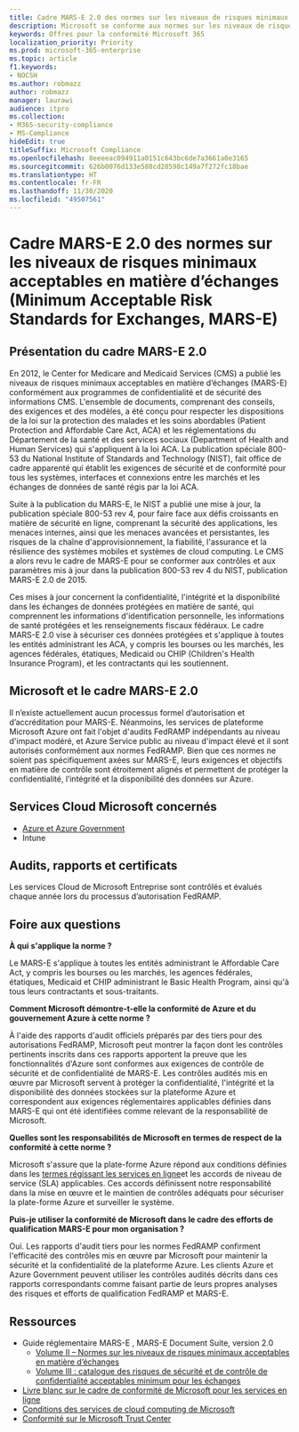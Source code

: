 ```yaml
---
title: Cadre MARS-E 2.0 des normes sur les niveaux de risques minimaux acceptables en matière d’échanges (Minimum Acceptable Risk Standards for Exchanges, MARS-E)
description: Microsoft se conforme aux normes sur les niveaux de risques minimaux acceptables en matière d’échanges (Minimum Acceptable Risk Standards for Exchanges, MARS-E) aux États-Unis.
keywords: Offres pour la conformité Microsoft 365
localization_priority: Priority
ms.prod: microsoft-365-enterprise
ms.topic: article
f1.keywords:
- NOCSH
ms.author: robmazz
author: robmazz
manager: laurawi
audience: itpro
ms.collection:
- M365-security-compliance
- MS-Compliance
hideEdit: true
titleSuffix: Microsoft Compliance
ms.openlocfilehash: 8eeeeac094911a0151c643bc6de7a3661a0e3165
ms.sourcegitcommit: 626b0076d133e588cd28598c149a7f272fc18bae
ms.translationtype: HT
ms.contentlocale: fr-FR
ms.lasthandoff: 11/30/2020
ms.locfileid: "49507561"
---
```

# <a name="minimum-acceptable-risk-standards-for-exchanges-mars-e-20-framework"></a>Cadre MARS-E 2.0 des normes sur les niveaux de risques minimaux acceptables en matière d’échanges (Minimum Acceptable Risk Standards for Exchanges, MARS-E)

## <a name="mars-e-20-framework-overview"></a>Présentation du cadre MARS-E 2.0

En 2012, le Center for Medicare and Medicaid Services (CMS) a publié les niveaux de risques minimaux acceptables en matière d’échanges (MARS-E) conformément aux programmes de confidentialité et de sécurité des informations CMS. L'ensemble de documents, comprenant des conseils, des exigences et des modèles, a été conçu pour respecter les dispositions de la loi sur la protection des malades et les soins abordables (Patient Protection and Affordable Care Act, ACA) et les réglementations du Département de la santé et des services sociaux (Department of Health and Human Services) qui s'appliquent à la loi ACA. La publication spéciale 800-53 du National Institute of Standards and Technology (NIST), fait office de cadre apparenté qui établit les exigences de sécurité et de conformité pour tous les systèmes, interfaces et connexions entre les marchés et les échanges de données de santé régis par la loi ACA.

Suite à la publication du MARS-E, le NIST a publié une mise à jour, la publication spéciale 800-53 rev 4, pour faire face aux défis croissants en matière de sécurité en ligne, comprenant la sécurité des applications, les menaces internes, ainsi que les menaces avancées et persistantes, les risques de la chaîne d'approvisionnement, la fiabilité, l'assurance et la résilience des systèmes mobiles et systèmes de cloud computing. Le CMS a alors revu le cadre de MARS-E pour se conformer aux contrôles et aux paramètres mis à jour dans la publication 800-53 rev 4 du NIST, publication MARS-E 2.0 de 2015.

Ces mises à jour concernent la confidentialité, l'intégrité et la disponibilité dans les échanges de données protégées en matière de santé, qui comprennent les informations d'identification personnelle, les informations de santé protégées et les renseignements fiscaux fédéraux. Le cadre MARS-E 2.0 vise à sécuriser ces données protégées et s'applique à toutes les entités administrant les ACA, y compris les bourses ou les marchés, les agences fédérales, étatiques, Medicaid ou CHIP (Children's Health Insurance Program), et les contractants qui les soutiennent.

## <a name="microsoft-and-mars-e-20-framework"></a>Microsoft et le cadre MARS-E 2.0

Il n’existe actuellement aucun processus formel d’autorisation et d’accréditation pour MARS-E. Néanmoins, les services de plateforme Microsoft Azure ont fait l'objet d'audits FedRAMP indépendants au niveau d'impact modéré, et Azure Service public au niveau d'impact élevé et il sont autorisés conformément aux normes FedRAMP. Bien que ces normes ne soient pas spécifiquement axées sur MARS-E, leurs exigences et objectifs en matière de contrôle sont étroitement alignés et permettent de protéger la confidentialité, l’intégrité et la disponibilité des données sur Azure.

## <a name="microsoft-in-scope-cloud-services"></a>Services Cloud Microsoft concernés

- [Azure et Azure Government](https://aka.ms/AzureCompliance)
- Intune

## <a name="audits-reports-and-certificates"></a>Audits, rapports et certificats

Les services Cloud de Microsoft Entreprise sont contrôlés et évalués chaque année lors du processus d’autorisation FedRAMP.

## <a name="frequently-asked-questions"></a>Foire aux questions

**À qui s'applique la norme ?**

Le MARS-E s'applique à toutes les entités administrant le Affordable Care Act, y compris les bourses ou les marchés, les agences fédérales, étatiques, Medicaid et CHIP administrant le Basic Health Program, ainsi qu'à tous leurs contractants et sous-traitants.

**Comment Microsoft démontre-t-elle la conformité de Azure et du gouvernement Azure à cette norme ?**

À l'aide des rapports d'audit officiels préparés par des tiers pour des autorisations FedRAMP, Microsoft peut montrer la façon dont les contrôles pertinents inscrits dans ces rapports apportent la preuve que les fonctionnalités d'Azure sont conformes aux exigences de contrôle de sécurité et de confidentialité de MARS-E. Les contrôles audités mis en œuvre par Microsoft servent à protéger la confidentialité, l'intégrité et la disponibilité des données stockées sur la plateforme Azure et correspondent aux exigences réglementaires applicables définies dans MARS-E qui ont été identifiées comme relevant de la responsabilité de Microsoft.

**Quelles sont les responsabilités de Microsoft en termes de respect de la conformité à cette norme ?**

Microsoft s'assure que la plate-forme Azure répond aux conditions définies dans les [termes régissant les services en ligne](https://www.microsoftvolumelicensing.com/DocumentSearch.aspx?Mode=3&DocumentTypeId=31)et les accords de niveau de service (SLA) applicables. Ces accords définissent notre responsabilité dans la mise en œuvre et le maintien de contrôles adéquats pour sécuriser la plate-forme Azure et surveiller le système.

**Puis-je utiliser la conformité de Microsoft dans le cadre des efforts de qualification MARS-E pour mon organisation ?**

Oui. Les rapports d'audit tiers pour les normes FedRAMP confirment l'efficacité des contrôles mis en œuvre par Microsoft pour maintenir la sécurité et la confidentialité de la plateforme Azure. Les clients Azure et Azure Government peuvent utiliser les contrôles audités décrits dans ces rapports correspondants comme faisant partie de leurs propres analyses des risques et efforts de qualification FedRAMP et MARS-E.

## <a name="resources"></a>Ressources

- Guide réglementaire MARS-E , MARS-E Document Suite, version 2.0
    - [Volume II – Normes sur les niveaux de risques minimaux acceptables en matière d’échanges](https://www.cms.gov/CCIIO/Resources/Regulations-and-Guidance/Downloads/2-MARS-E-v2-0-Minimum-Acceptable-Risk-Standards-for-Exchanges-11102015.pdf)
    - [Volume III : catalogue des risques de sécurité et de contrôle de confidentialité acceptables minimum pour les échanges](https://www.cms.gov/CCIIO/Resources/Regulations-and-Guidance/Downloads/3-MARS-E-v2-0-Catalog-of-Security-and-Privacy-Controls-11102015.pdf)
- [Livre blanc sur le cadre de conformité de Microsoft pour les services en ligne](https://aka.ms/compliance-framework)
- [Conditions des services de cloud computing de Microsoft ](https://www.microsoftvolumelicensing.com/DocumentSearch.aspx?Mode=3&DocumentTypeId=31)
- [ Conformité sur le Microsoft Trust Center ](https://www.microsoft.com/trust-center/compliance/compliance-overview)
